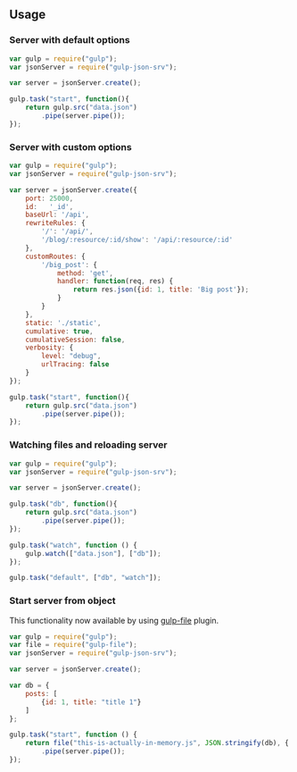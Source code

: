 ## Usage
### Server with default options
```js
var gulp = require("gulp");
var jsonServer = require("gulp-json-srv");

var server = jsonServer.create();

gulp.task("start", function(){
    return gulp.src("data.json")
        .pipe(server.pipe());
});
```

### Server with custom options
```js
var gulp = require("gulp");
var jsonServer = require("gulp-json-srv");

var server = jsonServer.create({
	port: 25000,
	id:   '_id',
	baseUrl: '/api',
	rewriteRules: {
		'/': '/api/',
		'/blog/:resource/:id/show': '/api/:resource/:id'
	},
	customRoutes: {
		'/big_post': {
			method: 'get',
			handler: function(req, res) {
				return res.json({id: 1, title: 'Big post'});
			}
		}
	},
	static: './static',
	cumulative: true,
	cumulativeSession: false,
	verbosity: {
		level: "debug",
		urlTracing: false
	}
});

gulp.task("start", function(){
    return gulp.src("data.json")
        .pipe(server.pipe());
});
```

### Watching files and reloading server
```js
var gulp = require("gulp");
var jsonServer = require("gulp-json-srv");

var server = jsonServer.create();

gulp.task("db", function(){
    return gulp.src("data.json")
        .pipe(server.pipe());
});

gulp.task("watch", function () {
    gulp.watch(["data.json"], ["db"]);
});

gulp.task("default", ["db", "watch"]);
```

### Start server from object
This functionality now available by using [gulp-file](https://github.com/alexmingoia/gulp-file) plugin.

```js
var gulp = require("gulp");
var file = require("gulp-file");
var jsonServer = require("gulp-json-srv");

var server = jsonServer.create();

var db = {
	posts: [
		{id: 1, title: "title 1"}
	]
};

gulp.task("start", function () {
	return file("this-is-actually-in-memory.js", JSON.stringify(db), { src: true })
		.pipe(server.pipe());
});
```
